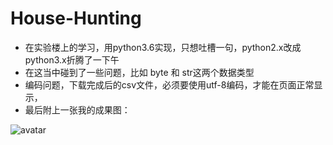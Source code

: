 # House-Hunting
- 在实验楼上的学习，用python3.6实现，只想吐槽一句，python2.x改成python3.x折腾了一下午  
- 在这当中碰到了一些问题，比如 byte 和 str这两个数据类型  
- 编码问题，下载完成后的csv文件，必须要使用utf-8编码，才能在页面正常显示，  
- 最后附上一张我的成果图：


![avatar](http://wx1.sinaimg.cn/mw690/005MjFTPgy1fi5833w6zgj318e0dzdqd.jpg)
